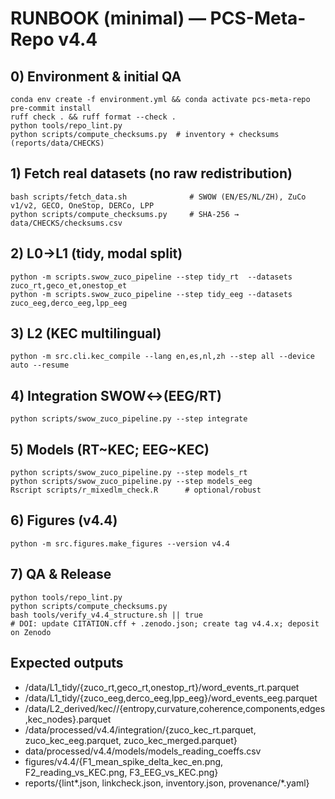 # RUNBOOK (minimal) — PCS-Meta-Repo v4.4

## 0) Environment & initial QA
```
conda env create -f environment.yml && conda activate pcs-meta-repo
pre-commit install
ruff check . && ruff format --check .
python tools/repo_lint.py
python scripts/compute_checksums.py  # inventory + checksums (reports/data/CHECKS)
```

## 1) Fetch real datasets (no raw redistribution)
```
bash scripts/fetch_data.sh              # SWOW (EN/ES/NL/ZH), ZuCo v1/v2, GECO, OneStop, DERCo, LPP
python scripts/compute_checksums.py     # SHA-256 → data/CHECKS/checksums.csv
```

## 2) L0→L1 (tidy, modal split)
```
python -m scripts.swow_zuco_pipeline --step tidy_rt  --datasets zuco_rt,geco_et,onestop_et
python -m scripts.swow_zuco_pipeline --step tidy_eeg --datasets zuco_eeg,derco_eeg,lpp_eeg
```

## 3) L2 (KEC multilingual)
```
python -m src.cli.kec_compile --lang en,es,nl,zh --step all --device auto --resume
```

## 4) Integration SWOW↔(EEG/RT)
```
python scripts/swow_zuco_pipeline.py --step integrate
```

## 5) Models (RT~KEC; EEG~KEC)
```
python scripts/swow_zuco_pipeline.py --step models_rt
python scripts/swow_zuco_pipeline.py --step models_eeg
Rscript scripts/r_mixedlm_check.R      # optional/robust
```

## 6) Figures (v4.4)
```
python -m src.figures.make_figures --version v4.4
```

## 7) QA & Release
```
python tools/repo_lint.py
python scripts/compute_checksums.py
bash tools/verify_v4.4_structure.sh || true
# DOI: update CITATION.cff + .zenodo.json; create tag v4.4.x; deposit on Zenodo
```

## Expected outputs
- /data/L1_tidy/{zuco_rt,geco_rt,onestop_rt}/word_events_rt.parquet
- /data/L1_tidy/{zuco_eeg,derco_eeg,lpp_eeg}/word_events_eeg.parquet
- /data/L2_derived/kec/<lang>/{entropy,curvature,coherence,components,edges,kec_nodes}.parquet
- /data/processed/v4.4/integration/{zuco_kec_rt.parquet, zuco_kec_eeg.parquet, zuco_kec_merged.parquet}
- data/processed/v4.4/models/models_reading_coeffs.csv
- figures/v4.4/{F1_mean_spike_delta_kec_en.png, F2_reading_vs_KEC.png, F3_EEG_vs_KEC.png}
- reports/{lint*.json, linkcheck.json, inventory.json, provenance/*.yaml}

